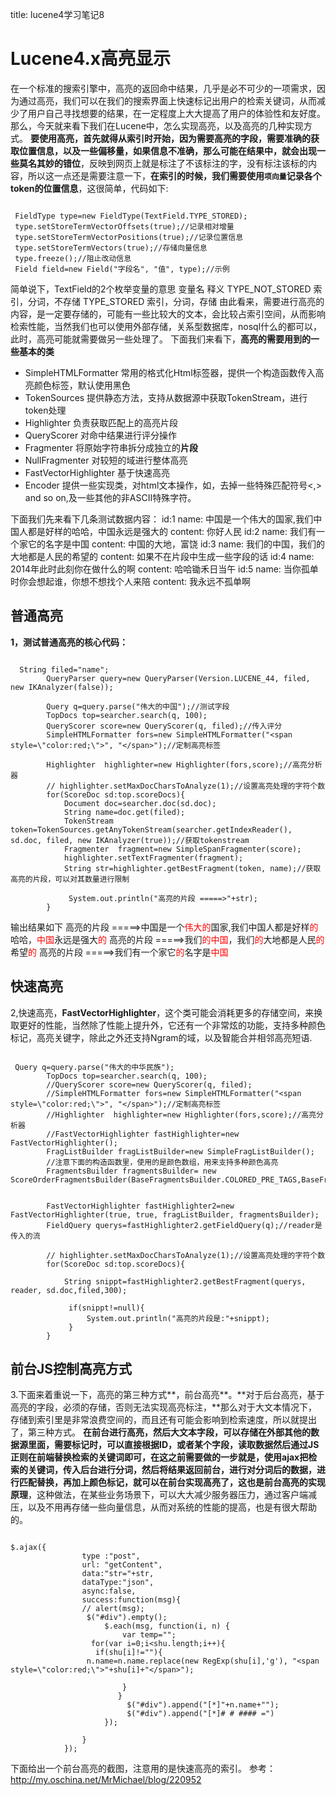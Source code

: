 title: lucene4学习笔记8 

#  Lucene4.x高亮显示 
在一个标准的搜索引擎中，高亮的返回命中结果，几乎是必不可少的一项需求，因为通过高亮，我们可以在我们的搜索界面上快速标记出用户的检索关键词，从而减少了用户自己寻找想要的结果，在一定程度上大大提高了用户的体验性和友好度。 
那么，今天就来看下我们在Lucene中，怎么实现高亮，以及高亮的几种实现方式。 
**要使用高亮，首先就得从索引时开始，因为需要高亮的字段，需要准确的获取位置信息，以及一些偏移量，如果信息不准确，那么可能在结果中，就会出现一些莫名其妙的错位**，反映到网页上就是标注了不该标注的字，没有标注该标的内容，所以这一点还是需要注意一下，**在索引的时候，我们需要使用` 项向量 `记录各个token的位置信息**，这很简单，代码如下: 
```

 FieldType type=new FieldType(TextField.TYPE_STORED); 
 type.setStoreTermVectorOffsets(true);//记录相对增量
 type.setStoreTermVectorPositions(true);//记录位置信息
 type.setStoreTermVectors(true);//存储向量信息
 type.freeze();//阻止改动信息
 Field field=new Field("字段名", "值", type);//示例

```
简单说下，TextField的2个枚举变量的意思 
变量名	释义
TYPE_NOT_STORED	索引，分词，不存储
TYPE_STORED	索引，分词，存储
由此看来，需要进行高亮的内容，是一定要存储的，可能有一些比较大的文本，会比较占索引空间，从而影响检索性能，当然我们也可以使用外部存储，关系型数据库，nosql什么的都可以，此时，高亮可能就需要做另一些处理了。 
下面我们来看下，**高亮的需要用到的一些基本的类** 
  * SimpleHTMLFormatter	常用的格式化Html标签器，提供一个构造函数传入高亮颜色标签，默认使用黑色
  * TokenSources	提供静态方法，支持从数据源中获取TokenStream，进行token处理
  * Highlighter	负责获取匹配上的高亮片段
  * QueryScorer	对命中结果进行评分操作
  * Fragmenter	将原始字符串拆分成独立的**片段**
  * NullFragmenter	对较短的域进行整体高亮
  * FastVectorHighlighter	基于快速高亮
  * Encoder	提供一些实现类，对html文本操作，如，去掉一些特殊匹配符号<,>  and so on,及一些其他的非ASCII特殊字符。

下面我们先来看下几条测试数据内容： 
id:1      name:  中国是一个伟大的国家,我们中国人都是好样的哈哈，中国永远是强大的   content:  你好人民
id:2      name:  我们有一个家它的名字是中国   content:  中国的大地，富饶
id:3      name:  我们的中国，我们的大地都是人民的希望的   content:  如果不在片段中生成一些字段的话
id:4      name:  2014年此时此刻你在做什么的啊   content:  哈哈锄禾日当午
id:5      name:  当你孤单时你会想起谁，你想不想找个人来陪   content:  我永远不孤单啊

##  普通高亮 
**1，测试普通高亮的核心代码：** 
```

  String filed="name";
        QueryParser query=new QueryParser(Version.LUCENE_44, filed, new IKAnalyzer(false));
      
        Query q=query.parse("伟大的中国");//测试字段
        TopDocs top=searcher.search(q, 100);
        QueryScorer score=new QueryScorer(q, filed);//传入评分
        SimpleHTMLFormatter fors=new SimpleHTMLFormatter("<span style=\"color:red;\">", "</span>");//定制高亮标签
         
        Highlighter  highlighter=new Highlighter(fors,score);//高亮分析器
        // highlighter.setMaxDocCharsToAnalyze(1);//设置高亮处理的字符个数
        for(ScoreDoc sd:top.scoreDocs){
            Document doc=searcher.doc(sd.doc);
            String name=doc.get(filed);
            TokenStream token=TokenSources.getAnyTokenStream(searcher.getIndexReader(), sd.doc, filed, new IKAnalyzer(true));//获取tokenstream
            Fragmenter  fragment=new SimpleSpanFragmenter(score);
            highlighter.setTextFragmenter(fragment);
            String str=highlighter.getBestFragment(token, name);//获取高亮的片段，可以对其数量进行限制
             
             System.out.println("高亮的片段 =====>"+str);
        }

```
输出结果如下
高亮的片段 =====>中国是一个<span style="color:red;">伟大</span><span style="color:red;">的</span>国家,我们中国人都是好样<span style="color:red;">的</span>哈哈，<span style="color:red;">中国</span>永远是强大<span style="color:red;">的</span>
高亮的片段 =====>我们<span style="color:red;">的</span><span style="color:red;">中国</span>，我们<span style="color:red;">的</span>大地都是人民<span style="color:red;">的</span>希望<span style="color:red;">的</span>
高亮的片段 =====>我们有一个家它<span style="color:red;">的</span>名字是<span style="color:red;">中国</span>
##  快速高亮 
2,快速高亮，**FastVectorHighlighter**，这个类可能会消耗更多的存储空间，来换取更好的性能，当然除了性能上提升外，它还有一个非常炫的功能，支持多种颜色标记，高亮关键字，除此之外还支持Ngram的域，以及智能合并相邻高亮短语. 
```

 Query q=query.parse("伟大的中华民族");
        TopDocs top=searcher.search(q, 100);
        //QueryScorer score=new QueryScorer(q, filed);
        //SimpleHTMLFormatter fors=new SimpleHTMLFormatter("<span style=\"color:red;\">", "</span>");//定制高亮标签
        //Highlighter  highlighter=new Highlighter(fors,score);//高亮分析器
        //FastVectorHighlighter fastHighlighter=new FastVectorHighlighter();
        FragListBuilder fragListBuilder=new SimpleFragListBuilder();
        //注意下面的构造函数里，使用的是颜色数组，用来支持多种颜色高亮
        FragmentsBuilder fragmentsBuilder= new ScoreOrderFragmentsBuilder(BaseFragmentsBuilder.COLORED_PRE_TAGS,BaseFragmentsBuilder.COLORED_POST_TAGS);
         
       
        FastVectorHighlighter fastHighlighter2=new FastVectorHighlighter(true, true, fragListBuilder, fragmentsBuilder);
        FieldQuery querys=fastHighlighter2.getFieldQuery(q);//reader是传入的流
         
        // highlighter.setMaxDocCharsToAnalyze(1);//设置高亮处理的字符个数
        for(ScoreDoc sd:top.scoreDocs){
          
            String snippt=fastHighlighter2.getBestFragment(querys, reader, sd.doc,filed,300);
          
             if(snippt!=null){
                 System.out.println("高亮的片段是:"+snippt);
             }    
        }

```
##  前台JS控制高亮方式 
3.下面来着重说一下，高亮的第三种方式**，前台高亮**。**对于后台高亮，基于高亮的字段，必须的存储，否则无法实现高亮标注，**那么对于大文本情况下，存储到索引里是非常浪费空间的，而且还有可能会影响到检索速度，所以就提出了，第三种方式。 
**在前台进行高亮，然后大文本字段，可以存储在外部其他的数据源里面，需要标记时，可以直接根据ID，或者某个字段，读取数据然后通过JS正则在前端替换检索的关键词即可，在这之前需要做的一步就是，使用ajax把检索的关键词，传入后台进行分词，然后将结果返回前台，进行对分词后的数据，进行匹配替换，再加上颜色标记，就可以在前台实现高亮了，这也是前台高亮的实现原理**，这种做法，在某些业务场景下，可以大大减少服务器压力，通过客户端减压，以及不用再存储一些向量信息，从而对系统的性能的提高，也是有很大帮助的。 
```

$.ajax({
                type :"post",
                url: "getContent",
                data:"str="+str,
                dataType:"json",
                async:false,
                success:function(msg){
                // alert(msg);
                 $("#div").empty();
                     $.each(msg, function(i, n) {
                         var temp=""; 
                  for(var i=0;i<shu.length;i++){
                   if(shu[i]!=""){
                 n.name=n.name.replace(new RegExp(shu[i],'g'), "<span style=\"color:red;\">"+shu[i]+"</span>");
                
                         }
                        }
                          $("#div").append("[*]"+n.name+"");
                          $("#div").append("[*]# # #### =")
                     });
 
                }
            });

```
下面给出一个前台高亮的截图，注意用的是快速高亮的索引。 
参考：http://my.oschina.net/MrMichael/blog/220952